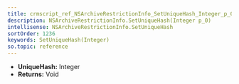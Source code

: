 ```yaml
---
title: crmscript_ref_NSArchiveRestrictionInfo_SetUniqueHash_Integer_p_0
description: NSArchiveRestrictionInfo.SetUniqueHash(Integer p_0)
intellisense: NSArchiveRestrictionInfo.SetUniqueHash
sortOrder: 1236
keywords: SetUniqueHash(Integer)
so.topic: reference
---
```



* **UniqueHash:** Integer
* **Returns:** Void


